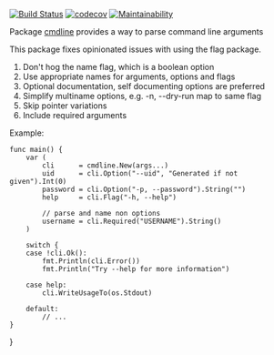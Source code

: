 [![Build Status](https://travis-ci.org/gregoryv/cmdline.svg?branch=master)](https://travis-ci.org/gregoryv/cmdline)
[![codecov](https://codecov.io/gh/gregoryv/cmdline/branch/master/graph/badge.svg)](https://codecov.io/gh/gregoryv/cmdline)
[![Maintainability](https://api.codeclimate.com/v1/badges/3dbee57c607ffec60702/maintainability)](https://codeclimate.com/github/gregoryv/cmdline/maintainability)


Package [cmdline](https://godoc.org/pkg/github.com/gregoryv/cmdline)
provides a way to parse command line arguments

This package fixes opinionated issues with using the flag package.

  1. Don't hog the name flag, which is a boolean option
  2. Use appropriate names for arguments, options and flags
  3. Optional documentation, self documenting options are preferred
  4. Simplify multiname options, e.g. -n, --dry-run map to same flag
  5. Skip pointer variations
  6. Include required arguments

Example:

    func main() {
        var (
            cli      = cmdline.New(args...)
            uid      = cli.Option("--uid", "Generated if not given").Int(0)
            password = cli.Option("-p, --password").String("")
            help     = cli.Flag("-h, --help")
    
            // parse and name non options
            username = cli.Required("USERNAME").String()
        )

        switch {
        case !cli.Ok():
            fmt.Println(cli.Error())
            fmt.Println("Try --help for more information")

        case help:
            cli.WriteUsageTo(os.Stdout)

        default:
            // ...
    }

}
